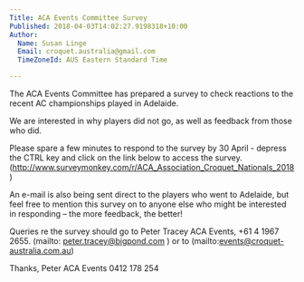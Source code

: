 ```yaml
---
Title: ACA Events Committee Survey
Published: 2018-04-03T14:02:27.9198318+10:00
Author:
  Name: Susan Linge
  Email: croquet.australia@gmail.com
  TimeZoneId: AUS Eastern Standard Time

---
```

The ACA Events Committee has prepared a survey to check reactions to the recent AC championships played in Adelaide.

We are interested in why players did not go, as well as feedback from those who did.

Please spare a few minutes to respond to the survey by 30 April - depress the CTRL key and click on the link below to access the survey.
(http://www.surveymonkey.com/r/ACA_Association_Croquet_Nationals_2018)

An e-mail is also being sent direct to the players who went to Adelaide, but feel free to mention this survey on to anyone else who might be interested in responding – the more feedback, the better!

Queries re the survey should go to Peter Tracey ACA Events, +61 4 1967 2655. (mailto: peter.tracey@bigpond.com ) or to (mailto:events@croquet-australia.com.au)
 
Thanks, Peter
ACA Events
0412 178 254